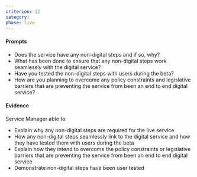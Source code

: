 ```yaml
---
criterion: 12
category: 
phase: live
---
```


#### Prompts

* Does the service have any non-digital steps and if so, why?
* What has been done to ensure that any non-digital steps work seamlessly with the digital service?
* Have you tested the non-digital steps with users during the beta?
* How are you planning to overcome any policy constraints and legislative barriers that are preventing the service from been an end to end digital service?

#### Evidence

Service Manager able to:

* Explain why any non-digital steps are required for the live service
* How any non-digital steps seamlessly link to the digital service and how they have tested them with users during the beta
* Explain how they intend to overcome the policy constraints or legislative barriers that are preventing the service from been an end to end digital service
* Demonstrate non-digital steps have been user tested
